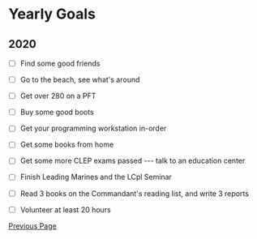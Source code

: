Yearly Goals
============

2020
----

- [ ] Find some good friends
- [ ] Go to the beach, see what's around
- [ ] Get over 280 on a PFT
- [ ] Buy some good boots
- [ ] Get your programming workstation in-order
- [ ] Get some books from home
- [ ] Get some more CLEP exams passed --- talk to an education center
- [ ] Finish Leading Marines and the LCpl Seminar
- [ ] Read 3 books on the Commandant's reading list, and write 3 reports
- [ ] Volunteer at least 20 hours



[Previous Page](./quarterlygoals.md)
